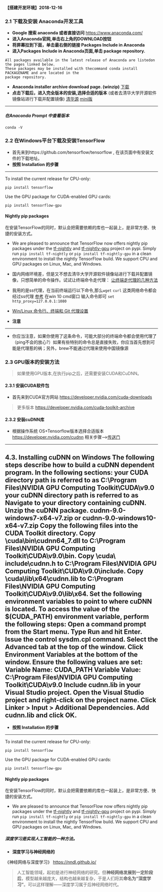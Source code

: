 **【搭建开发环境】2018-12-16**

### 2.1 下载及安装 Anaconda开发工具

- **Google 搜索 anaconda 或者直接访问** https://www.anaconda.com/
- **进入Anaconda官网,单击右上角的DOWNLOAD按钮**
- **将屏幕拉到下面，单击最右侧的链接 Packages Include in Anaconda**
- **进入Packages Include in Anaconda页面,单击 package repository.**
```
All packages available in the latest release of Anaconda are listedon the pages linked below.
These packages may be installed with thecommand conda install PACKAGENAME and are located in the 
package repository.
```
- **Anaconda installer archive download page. (winzip)** [下载](https://repo.anaconda.com/archive/)
- **点击下载后，进入完全版本的安装,选择合适的版本**
(或者去清华大学开源软件镜像站进行下载并配置镜像) [清华源](https://mirrors.tuna.tsinghua.edu.cn/anaconda/archive/) [mini版](https://mirrors.tuna.tsinghua.edu.cn/anaconda/miniconda/)


---
##### 在Anaconda Prompt 中查看版本
```
conda -V
```

### 2.2 在Windows平台下载及安装TensorFlow

- 首先来到https://github.com/tensorflow/tensorflow , 在该页面中有安装文件的下载地址。
- **按照 Installation 的步骤** 
---
To install the current release for CPU-only:
```
pip install tensorflow
```
Use the GPU package for CUDA-enabled GPU cards:
```
pip install tensorflow-gpu
```
#### Nightly pip packages
在安装TensorFlow的同时，默认会把需要依赖的库也一起装上，是非常方便、快捷的安装方式。
- We are pleased to announce that TensorFlow now offers nightly pip packages under the [tf-nightly](https://pypi.org/project/tf-nightly/) and [tf-nightly-gpu](https://pypi.org/project/tf-nightly-gpu/) project on pypi. Simply run ``pip install tf-nightly`` or ``pip install tf-nightly-gpu`` in a clean environment to install the nightly TensorFlow build. We support CPU and GPU packages on Linux, Mac, and Windows.

- 国内网络环境差，但是又不想去清华大学开源软件镜像站进行下载并配置镜像，只想简单的命令操作。试试让终端命令走代理：
[让终端走代理的几种方法](https://blog.fazero.me/2015/09/15/%E8%AE%A9%E7%BB%88%E7%AB%AF%E8%B5%B0%E4%BB%A3%E7%90%86%E7%9A%84%E5%87%A0%E7%A7%8D%E6%96%B9%E6%B3%95/)

- 我用的是ss代理，在当前终端运行以下命令,那么``wget`` ``curl`` 这类网络命令都会经过ss代理
[参考](https://github.com/shadowsocks/shadowsocks-windows/issues/1489)
在win 10 cmd窗口 输入命令即可
``
set http_proxy=127.0.0.1:1080
``
- [Win/Linux 命令行、终端和 Git 代理设置](https://g2ex.github.io/2017/10/22/windows-linux-git-proxy-cmd/)


- **注意**
---
- 你应当注意，如果你使用了这条命令，可能大部分的终端命令都会使用代理了（ping不会的放心?）如果有些特别的命令总是直接失败，你应当首先想到可能是代理惹的祸；另外，brew不能通过代理来使用中国镜像源


### 2.3 GPU版本的安装方法
> 如果使用GPU版本,在执行pip之后，还需要安装CUDA和CuDNN。
#### 2.3.1 安装CUDA软件包

- 首先来到CUDA官方网站 https://developer.nvidia.com/cuda-downloads 

> 更多版本 https://developer.nvidia.com/cuda-toolkit-archive
#### 2.3.2 安装cuDNN库

- 根据操作系统 OS+Tensorflow版本选择合适版本 https://developer.nvidia.com/cudnn
相关步骤-->[传送门](https://docs.nvidia.com/deeplearning/sdk/cudnn-install/index.html#download-windows)
---

4.3. Installing cuDNN on Windows
The following steps describe how to build a cuDNN dependent program. In the following sections:
your CUDA directory path is referred to as C:\Program Files\NVIDIA GPU Computing Toolkit\CUDA\v9.0
your cuDNN directory path is referred to as <installpath>
Navigate to your <installpath> directory containing cuDNN.
Unzip the cuDNN package.
cudnn-9.0-windows7-x64-v7.zip
or
cudnn-9.0-windows10-x64-v7.zip
Copy the following files into the CUDA Toolkit directory.
Copy <installpath>\cuda\bin\cudnn64_7.dll to C:\Program Files\NVIDIA GPU Computing Toolkit\CUDA\v9.0\bin.
Copy <installpath>\cuda\ include\cudnn.h to C:\Program Files\NVIDIA GPU Computing Toolkit\CUDA\v9.0\include.
Copy <installpath>\cuda\lib\x64\cudnn.lib to C:\Program Files\NVIDIA GPU Computing Toolkit\CUDA\v9.0\lib\x64.
Set the following environment variables to point to where cuDNN is located. To access the value of the $(CUDA_PATH) environment variable, perform the following steps:
Open a command prompt from the Start menu.
Type Run and hit Enter.
Issue the control sysdm.cpl command.
Select the Advanced tab at the top of the window.
Click Environment Variables at the bottom of the window.
Ensure the following values are set:
Variable Name: CUDA_PATH 
Variable Value: C:\Program Files\NVIDIA GPU Computing Toolkit\CUDA\v9.0
Include cudnn.lib in your Visual Studio project.
Open the Visual Studio project and right-click on the project name.
Click Linker > Input > Additional Dependencies.
Add cudnn.lib and click OK.
---

- **按照 Installation 的步骤** 
---
To install the current release for CPU-only:
```
pip install tensorflow
```
Use the GPU package for CUDA-enabled GPU cards:
```
pip install tensorflow-gpu
```
#### Nightly pip packages
在安装TensorFlow的同时，默认会把需要依赖的库也一起装上，是非常方便、快捷的安装方式。
- We are pleased to announce that TensorFlow now offers nightly pip packages under the [tf-nightly](https://pypi.org/project/tf-nightly/) and [tf-nightly-gpu](https://pypi.org/project/tf-nightly-gpu/) project on pypi. Simply run ``pip install tf-nightly`` or ``pip install tf-nightly-gpu`` in a clean environment to install the nightly TensorFlow build. We support CPU and GPU packages on Linux, Mac, and Windows.


##### 深度学习是实现人工智能的一种方法。

- **深度学习与神经网络的**

《神经网络与深度学习》 https://nndl.github.io/
> 人工智能领域，起初是进行神经网络的研究。但**神经网络发展到一定阶段后**，模型越来越庞大，结构也越来越复杂，于是人们将其**命名为“深度学习”**。可以这样理解——深度学习属于后神经网络时代。

